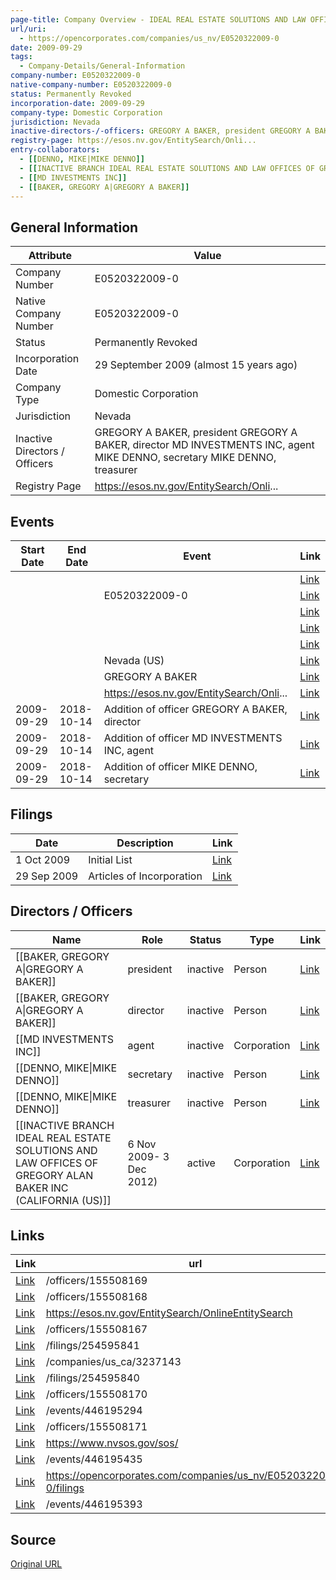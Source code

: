 ```yaml
---
page-title: Company Overview - IDEAL REAL ESTATE SOLUTIONS AND LAW OFFICES OF GREGORY ALAN BAKER INC (Nevada - E0520322009-0)
url/uri:
  - https://opencorporates.com/companies/us_nv/E0520322009-0
date: 2009-09-29
tags:
  - Company-Details/General-Information
company-number: E0520322009-0
native-company-number: E0520322009-0
status: Permanently Revoked
incorporation-date: 2009-09-29
company-type: Domestic Corporation
jurisdiction: Nevada
inactive-directors-/-officers: GREGORY A BAKER, president GREGORY A BAKER, director MD INVESTMENTS INC, agent MIKE DENNO, secretary MIKE DENNO, treasurer
registry-page: https://esos.nv.gov/EntitySearch/Onli...
entry-collaborators:
  - [[DENNO, MIKE|MIKE DENNO]]
  - [[INACTIVE BRANCH IDEAL REAL ESTATE SOLUTIONS AND LAW OFFICES OF GREGORY ALAN BAKER INC (CALIFORNIA (US)]]
  - [[MD INVESTMENTS INC]]
  - [[BAKER, GREGORY A|GREGORY A BAKER]]
---
```


## General Information
| Attribute          | Value                                       |
|--------------------|---------------------------------------------|
| Company Number     | E0520322009-0                               |
| Native Company Number | E0520322009-0                               |
| Status             | Permanently Revoked                         |
| Incorporation Date | 29 September 2009 (almost 15 years ago)     |
| Company Type       | Domestic Corporation                        |
| Jurisdiction       | Nevada                                      |
| Inactive Directors / Officers | GREGORY A BAKER, president GREGORY A BAKER, director MD INVESTMENTS INC, agent MIKE DENNO, secretary MIKE DENNO, treasurer |
| Registry Page      | https://esos.nv.gov/EntitySearch/Onli...    |

## Events

| Start Date | End Date   | Event                                                   | Link |
|------------|------------|-------------------------------------------------------|------|
|            |            |                                                         | [Link]() |
|            |            | E0520322009-0                                           | [Link](https://opencorporates.com/registers/jurisdiction/us_nv) |
|            |            |                                                         | [Link]() |
|            |            |                                                         | [Link]() |
|            |            |                                                         | [Link]() |
|            |            | Nevada (US)                                             | [Link](https://opencorporates.com/companies/us_nv) |
|            |            | GREGORY A BAKER                                         | [Link](https://opencorporates.com/officers/155508168) |
|            |            | https://esos.nv.gov/EntitySearch/Onli...                | [Link](https://esos.nv.gov/EntitySearch/OnlineEntitySearch) |
| 2009-09-29 | 2018-10-14 | Addition of officer GREGORY A BAKER, director           | [Link](https://opencorporates.com/events/446195393) |
| 2009-09-29 | 2018-10-14 | Addition of officer MD INVESTMENTS INC, agent           | [Link](https://opencorporates.com/events/446195294) |
| 2009-09-29 | 2018-10-14 | Addition of officer MIKE DENNO, secretary               | [Link](https://opencorporates.com/events/446195435) |

## Filings
| Date        | Description                    | Link |
|-------------|--------------------------------|-------|
| 1 Oct 2009  | Initial List                   | [Link](https://opencorporates.com/filings/254595841) |
| 29 Sep 2009 | Articles of Incorporation      | [Link](https://opencorporates.com/filings/254595840) |

## Directors / Officers
| Name                 | Role            | Status     | Type        | Link |
|----------------------|-----------------|------------|-------------|------|
| [[BAKER, GREGORY A\|GREGORY A BAKER]] | president       | inactive   | Person      | [Link](https://opencorporates.com/officers/155508168) |
| [[BAKER, GREGORY A\|GREGORY A BAKER]] | director        | inactive   | Person      | [Link](https://opencorporates.com/officers/155508169) |
| [[MD INVESTMENTS INC]] | agent           | inactive   | Corporation | [Link](https://opencorporates.com/officers/155508167) |
| [[DENNO, MIKE\|MIKE DENNO]] | secretary       | inactive   | Person      | [Link](https://opencorporates.com/officers/155508170) |
| [[DENNO, MIKE\|MIKE DENNO]] | treasurer       | inactive   | Person      | [Link](https://opencorporates.com/officers/155508171) |
| [[INACTIVE BRANCH IDEAL REAL ESTATE SOLUTIONS AND LAW OFFICES OF GREGORY ALAN BAKER INC (CALIFORNIA (US)]] | 6 Nov 2009- 3 Dec 2012) | active     | Corporation | [Link](https://opencorporates.com/companies/us_ca) |

## Links
| Link   | url                            
|--------|--------------------------------|
| [Link](/officers/155508169) |/officers/155508169           |
| [Link](/officers/155508168) |/officers/155508168           |
| [Link](https://esos.nv.gov/EntitySearch/OnlineEntitySearch) |https://esos.nv.gov/EntitySearch/OnlineEntitySearch|
| [Link](/officers/155508167) |/officers/155508167           |
| [Link](/filings/254595841) |/filings/254595841            |
| [Link](/companies/us_ca/3237143) |/companies/us_ca/3237143      |
| [Link](/filings/254595840) |/filings/254595840            |
| [Link](/officers/155508170) |/officers/155508170           |
| [Link](/events/446195294) |/events/446195294             |
| [Link](/officers/155508171) |/officers/155508171           |
| [Link](https://www.nvsos.gov/sos/) |https://www.nvsos.gov/sos/    |
| [Link](/events/446195435) |/events/446195435             |
| [Link](https://opencorporates.com/companies/us_nv/E0520322009-0/filings) |https://opencorporates.com/companies/us_nv/E0520322009-0/filings|
| [Link](/events/446195393) |/events/446195393             |

## Source
[Original URL](https://opencorporates.com/companies/us_nv/E0520322009-0)
